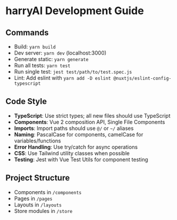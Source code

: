 # harryAI Development Guide

## Commands
- Build: `yarn build`
- Dev server: `yarn dev` (localhost:3000)
- Generate static: `yarn generate`
- Run all tests: `yarn test`
- Run single test: `jest test/path/to/test.spec.js`
- Lint: Add eslint with `yarn add -D eslint @nuxtjs/eslint-config-typescript`

## Code Style
- **TypeScript**: Use strict types; all new files should use TypeScript
- **Components**: Vue 2 composition API, Single File Components
- **Imports**: Import paths should use `@/` or `~/` aliases
- **Naming**: PascalCase for components, camelCase for variables/functions
- **Error Handling**: Use try/catch for async operations
- **CSS**: Use Tailwind utility classes when possible
- **Testing**: Jest with Vue Test Utils for component testing

## Project Structure
- Components in `/components`
- Pages in `/pages` 
- Layouts in `/layouts`
- Store modules in `/store`